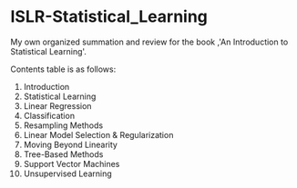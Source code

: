 # ISLR-Statistical_Learning
My own organized summation and review for the book ,'An Introduction to Statistical Learning'.

Contents table is as follows:

<ol>
  <li> Introduction </li>
  <li> Statistical Learning </li>
  <li> Linear Regression </li>
  <li> Classification </li>
  <li> Resampling Methods </li>
  <li> Linear Model Selection & Regularization </li>
  <li> Moving Beyond Linearity </li>
  <li> Tree-Based Methods </li>
  <li> Support Vector Machines </li>
  <li> Unsupervised Learning </li>
</ol>
  
